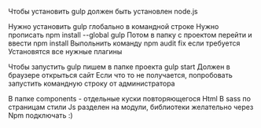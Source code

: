 

Чтобы установить gulp должен быть установлен node.js

Нужно установить gulp глобально в командной строке 
Нужно прописать 
npm install --global gulp
Потом в папку с проектом перейти и ввести npm install 
Выпольнить команду npm audit fix если требуется
Установятся все нужные плагины 

Чтобы запустить gulp пишем в папке проекта gulp start
Должен в браузере открыться сайт
Если что то не получается, попробовать запустить командную строку от администратора


В папке components - отдельные куски повторяющегося Html
В sass  по страницам стили
Js разделен на модули, библиотеки желательно через Npm подключать :)
